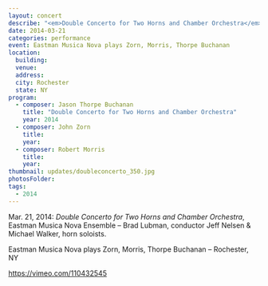 ```yaml
---
layout: concert
describe: "<em>Double Concerto for Two Horns and Chamber Orchestra</em> (2014), world premiere. Eastman Musica Nova Ensemble. Jeff Nelsen & Michael Walker, horn soloists, Brad Lubman, conductor."
date: 2014-03-21
categories: performance
event: Eastman Musica Nova plays Zorn, Morris, Thorpe Buchanan
location:
  building:
  venue:
  address:
  city: Rochester
  state: NY
program:
  - composer: Jason Thorpe Buchanan
    title: "Double Concerto for Two Horns and Chamber Orchestra"
    year: 2014
  - composer: John Zorn
    title:
    year:
  - composer: Robert Morris
    title:
    year:
thumbnail: updates/doubleconcerto_350.jpg
photosFolder:
tags:
  - 2014
---
```


Mar. 21, 2014: *Double Concerto for Two Horns and Chamber Orchestra*, Eastman Musica Nova Ensemble – Brad Lubman, conductor Jeff Nelsen & Michael Walker, horn soloists.

Eastman Musica Nova plays Zorn, Morris, Thorpe Buchanan – Rochester, NY

https://vimeo.com/110432545
